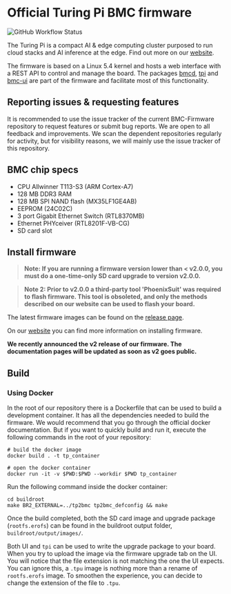 # Official Turing Pi BMC firmware

![GitHub Workflow
Status](https://img.shields.io/github/actions/workflow/status/turing-machines/BMC-firmware/build.yml?branch=master&style=for-the-badge)

The Turing Pi is a compact AI & edge computing cluster purposed to run cloud
stacks and AI inference at the edge. Find out more on our
[website](turingpi.com).

The firmware is based on a Linux 5.4 kernel and hosts a web interface with a
REST API to control and manage the board. The packages
[bmcd](https://www.github.com/turing-machines/bmcd),
[tpi](https://github.com/turing-machines/tpi) and
[bmc-ui](https://github.com/turing-machines/BMC-UI) are part of the firmware and
facilitate most of this functionality.

## Reporting issues & requesting features

It is recommended to use the issue tracker of the current BMC-Firmware repository
to request features or submit bug reports. We are open to all feedback and
improvements. We scan the dependent repositories regularly for activity, but for
visibility reasons, we will mainly use the issue tracker of this repository.

## BMC chip specs

 * CPU Allwinner T113-S3 (ARM Cortex-A7)
 * 128 MB DDR3 RAM
 * 128 MB SPI NAND flash (MX35LF1GE4AB)
 * EEPROM (24C02C)
 * 3 port Gigabit Ethernet Switch (RTL8370MB)
 * Ethernet PHYceiver (RTL8201F-VB-CG)
 * SD card slot

## Install firmware

>**Note: If you are running a firmware version lower than < v2.0.0, you must do
>a one-time-only SD card upgrade to version v2.0.0.**

>**Note 2: Prior to v2.0.0 a third-party tool 'PhoenixSuit' was required to
>flash firmware. This tool is obsoleted, and only the methods described on our
>website can be used to flash your board.**

The latest firmware images can be found on the [release page](https://github.com/turing-machines/BMC-firmware/releases).

On our
[website](https://help.turingpi.com/hc/en-us/articles/8686945524893-Baseboard-Management-Controller-BMC-)
you can find more information on installing firmware.

**We recently announced the v2 release of our firmware. The documentation pages will
be updated as soon as v2 goes public.**

## Build

### Using Docker

In the root of our repository there is a Dockerfile that can be used to build a
development container. It has all the dependencies needed to build the firmware.
We would recommend that you go through the official docker documentation. But if
you want to quickly build and run it, execute the following commands in the root
of your repository:

```shell
# build the docker image
docker build . -t tp_container

# open the docker container
docker run -it -v $PWD:$PWD --workdir $PWD tp_container
```

Run the following command inside the docker container:

```shell
cd buildroot
make BR2_EXTERNAL=../tp2bmc tp2bmc_defconfig && make
```

Once the build completed, both the SD card image and upgrade package
(`rootfs.erofs`)
can be found in the buildroot output folder, `buildroot/output/images/`.

Both UI and `tpi` can be used to write the upgrade package to your board. When
you try to upload the image via the firmware upgrade tab on the UI. You will
notice that the file extension is not matching the one the UI expects. You can
ignore this, a `.tpu` image is nothing more than a rename of `rootfs.erofs`
image. To smoothen the experience, you can decide to change the extension of the
file to `.tpu`.

